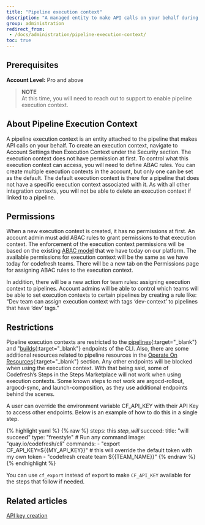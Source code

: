 ```yaml
---
title: "Pipeline execution context"
description: "A managed entity to make API calls on your behalf during pipeline execution"
group: administration
redirect_from:
 - /docs/administration/pipeline-execution-context/
toc: true
---
```


## Prerequisites

**Account Level:** Pro and above


>**NOTE**    
  At this time, you will need to reach out to support to enable pipeline execution context.

## About Pipeline Execution Context

A pipeline execution context is an entity attached to the pipeline that makes API calls on your behalf. To create an execution context, navigate to Account Settings then Execution Context under the Security section. The execution context does not have permission at first. To control what this execution context can access, you will need to define ABAC rules. You can create multiple execution contexts in the account, but only one can be set as the default.  The default execution context is there for a pipeline that does not have a specific execution context associated with it. As with all other integration contexts, you will not be able to delete an execution context if linked to a pipeline.  

## Permissions

When a new execution context is created, it has no permissions at first. An account admin must add ABAC rules to grant permissions to that execution context. The enforcement of the execution context permissions will be based on the existing [ABAC model]({{site.baseurl}}/docs/administration/account-user-management/access-control/) that we have today on our platform. The available permissions for execution context will be the same as we have today for codefresh teams. There will be a new tab on the Permissions page for assigning ABAC rules to the execution context.

In addition, there will be a new action for team rules: assigning execution context to pipelines. Account admins will be able to control which teams will be able to set execution contexts to certain pipelines by creating a rule like: “Dev team can assign execution context with tags ‘dev-context’ to pipelines that have ‘dev’ tags.”

## Restrictions

Pipeline execution contexts are restricted to the [pipelines](https://codefresh-io.github.io/cli/pipelines/){:target="\_blank"} and "[builds](https://codefresh-io.github.io/cli/builds/){:target="\_blank"} endpoints of the CLI. Also, there are some additional resources related to pipeline resources in the [Operate On Resources](https://codefresh-io.github.io/cli/operate-on-resources/){:target="\_blank"} section. Any other endpoints will be blocked when using the execution context. With that being said, some of Codefresh’s Steps in the Steps Marketplace will not work when using execution contexts. Some known steps to not work are argocd-rollout, argocd-sync, and launch-composition, as they use additional endpoints behind the scenes.

A user can override the environment variable CF_API_KEY with their API Key to access other endpoints. Below is an example of how to do this in a single step.

{% highlight yaml %}
{% raw %}
steps:
  this _step_will_ succeed:
    title: "will succeed"
    type: "freestyle" # Run any command
    image: "quay.io/codefresh/cli"
    commands:
      - "export CF_API_KEY=${{MY_API_KEY}}" # this will override the default token with my own token
      - "codefresh create team ${{TEAM_NAME}}"
{% endraw %}
{% endhighlight %}

You can use `cf_export` instead of export to make `CF_API_KEY` available for the steps that follow if needed.

## Related articles
[API key creation]({{site.baseurl}}/docs/administration/user-self-management/user-settings/#api-key-creation)  

